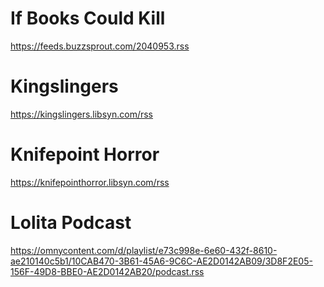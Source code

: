 # If Books Could Kill
https://feeds.buzzsprout.com/2040953.rss
# Kingslingers
https://kingslingers.libsyn.com/rss
# Knifepoint Horror
https://knifepointhorror.libsyn.com/rss
# Lolita Podcast
https://omnycontent.com/d/playlist/e73c998e-6e60-432f-8610-ae210140c5b1/10CAB470-3B61-45A6-9C6C-AE2D0142AB09/3D8F2E05-156F-49D8-BBE0-AE2D0142AB20/podcast.rss
